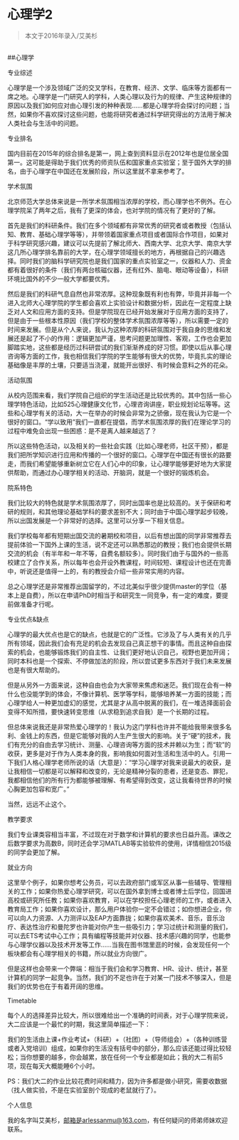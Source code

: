 
# 心理学2  

> 本文于2016年录入/艾美杉  

##

##心理学

专业综述

心理学是一个涉及领域广泛的交叉学科，在教育、经济、文学、临床等方面都有一席之地。心理学是一门研究人的学科，人类心理以及行为的规律、产生这种规律的原因以及我们如何应对由心理引发的种种表现……都是心理学将会探讨的问题；当然，如果你不喜欢探讨这些问题，也能将研究者通过科学研究得出的方法用于解决人类社会与生活中的问题。



专业排名

国内目前在2015年的综合排名是第一，网上查到资料显示在2012年也是位居全国第一。这可能是得助于我们优秀的师资队伍和国家重点实验室；至于国外大学的排名，由于心理学在中国还在发展阶段，所以这里就不拿来参考了。



学术氛围

北京师范大学总体来说是一所学术氛围相当浓厚的学校，而心理学也不例外。在心理学院呆了两年之后，我有了更深的体会，也对学院的情况有了更好的了解。

首先是我们的科研条件。我们在多个领域都有非常优秀的研究者或者教授（包括认知、教育、基础心理学等等），并带领着国家重点项目或者国际合作项目，如果对于科学研究感兴趣，建议可以先提前了解北师大、西南大学、北京大学、南京大学这几所心理学排名靠前的大学，在心理学领域擅长的地方，再根据自己的兴趣选择。同时我们的脑科学研究院也是我们国家的重点实验室之一，仪器和人力、资金都有着很好的条件（我们有两台核磁仪器，还有红外、脑电、眼动等设备），科研环境比国外的不少一般大学都要优秀。

然后是我们的科研气息自然也非常浓厚。这种现象既有利也有弊，毕竟并非每一个进入北师大心理学院的学生都会喜欢上实验设计和数据分析，因此在一定程度上缺乏对人文和应用方面的支持。但是学院现在已经开始发展对于应用方面的支持了，但是由于一些根本性原因（我们学校的整体学术氛围浓厚等等），所以需要一定的时间来发展。但是从个人来说，我认为这种浓厚的科研氛围对于我自身的思维和发展还是起了不小的作用：逻辑更加严谨，思考问题更加理性、客观，工作也会更加脚踏实地，这些都是经历过科研尝试的我们渐渐养成的好习惯。即使以后从事心理咨询等方面的工作，我也相信我们学院的学生能够有很大的优势，毕竟扎实的理论基础像是丰厚的土壤，只要适当浇灌，就能开出很好、有时候会意料之外的花朵。



活动氛围

从校内范围来看，我们学院自己组织的学生活动还是比较优秀的。其中包括一些心理学特色活动，比如525心理健康文化节，心理咨询讲座，职业规划论坛等等。这些和心理学有关的活动，大一在举办的时候会非常为之骄傲，现在我认为它是一个很好的窗口。“学以致用”我们一直都在提倡，而学术氛围浓厚的我们在理论学习的过程中难免会出现一些困惑：是不是离人越来越远了？

所以这些特色活动，以及相关的一些社会实践（比如心理老师，社区干预），都是我们把所学知识进行应用和传播的一个很好的窗口。心理学在中国还有很长的路要走，而我们希望能够重新树立它在人们心中的印象，让心理学能够更好地为大家提供帮助，而通过办心理学相关的活动、开脑洞，就是一个很好的锻炼机会。



院系特色

我们比较大的特色就是学术氛围浓厚了，同时出国率也是比较高的。关于保研和考研的规则，和其他理论基础学科的要求差别不大；同时由于中国心理学起步较晚，所以出国发展是一个非常好的选择。这里可以分享一下相关信息。

我们学校每年都有短期出国交流的暑期校和项目，以后有想出国的同学非常推荐去提前体验一下国外上课的生活，说不定还可以熟悉那边的教授；我们也会提供长期交流的机会（有半年和一年不等，自费名额较多）。同时我们由于与国外的一些高校建立了合作关系，所以每年也会开设外教课程，时间较短、课程设计也还在完善中，听说还是值得一上的，有的教授会介绍一些非常实用的内容。

总之心理学还是非常推荐出国留学的，不过北美似乎很少提供master的学位（基本上是自费），所以在申请PhD时相当于和研究生一同竞争，有一定的难度，要提前做准备才行呢。



专业优点&amp;缺点

心理学的最大优点也是它的缺点，也就是它的广泛性。它涉及了与人类有关的几乎所有领域，因此我们会有充足的机会去发现自己真正想干的事情。而且这种自由探索的机会，也能够锻炼我们的自主性、让我们更好地认识自己，视野也更加开阔；同时本科也是一个探索、不停做加法的阶段，所以尝试更多东西对于我们未来发展也是有很大帮助的。

但是从另外一方面来说，这种自由也会为大家带来焦虑和迷茫。我们现在会有一种什么也没能学到的体会，不像计算机、医学等学科，能够培养某一方面的技能；而心理学给人一种更加虚幻的感觉，尤其是才从高中脱离的我们，在一堆选择面前会变得不知所措，要快速转变思维（从求稳到追求自我）是一个长期的过程。

但总体来说我还是非常热爱心理学的！我认为这门学科也许并不能给我带来很多名利、金钱上的东西，但是它能够对我的人生产生很大的影响。关于“硬”的技术，我们有充分的自由去学习统计、测量、心理咨询等方面的技术并赖以为生；而“软”的收获，更多是对于作为人类本身的我，影响我如何面对生活和生活中的人。引用一下我们人格心理学老师所说的话（大意是）：“学习心理学对我来说最大的收获，是让我相信一切都是可以解释和改变的，无论是精神分裂的患者，还是变态、罪犯，我都相信他们的所有行为都能够被理解、有希望得到改变，这让我看待世界的时候心胸更加包容和宽广。”

当然，远远不止这个。



教学要求

我们专业课类容相当丰富，不过现在对于数学和计算机的要求也日益升高。课改之后数学要求为高数B，同时还会学习MATLAB等实验软件的使用，详情相信2015级的同学会更加了解。



就业方向

这里举个例子，如果你想考公务员，可以去政府部门或军区从事一些辅导、管理相关的工作；如果你热爱心理学研究，可以在国外拿到博士或者博士后学位，回国进高校或研究所任教；如果你喜欢教育，可以在学校担任心理老师的工作，或者进入教育局工作；如果你喜欢设计，那么用户体验你一定不会错过；如你想进企业，你可以向人力资源、人力测评以及EAP方面靠拢；如果你喜欢美术、音乐，音乐治疗、表达性治疗和曼陀罗也许能对你产生一些吸引力；学习过统计和测量的我们，可以去ETS考试中心工作；具有编程等技能并对仪器、技术感兴趣的同学，也能参与心理学仪器以及技术开发等工作……当我在图书馆里逛的时候，会发现任何一个板块都会有心理学相关的书籍，所以就业方向很广。

但是这样也会带来一个弊端：相当于我们会和学习教育、HR、设计、统计，甚至计算机的同学一起竞争。当然，我们的不足也许在于对某一门技术不够深入，但是我们的优势也在于有着开阔的思维。



Timetable

每个人的选择差异比较大，所以很难给出一个准确的时间表，对于心理学院来说，大二应该是一个最忙的时期，我这里简单描述一下：

我们的生活由上课+作业考试+（科研）+（社团）+（导师组会）+（各种训练营或者入党培训）组成，如果你的生活没有括号中的部分，那么应该还能过得比较轻松；当你想要的越多，你会越累，放在任何一个专业都是如此；我的大二有前5项，现在每天大概能睡6个小时。

PS：我们大二的作业比较花费时间和精力，因为许多都是做小研究，需要收数据（找人做实验，不是在实验室剖个现成的老鼠就行了）。



个人信息

我的名字叫艾美杉，[邮箱是arlessanmu@163.com][0]，有任何疑问的师弟师妹欢迎联系。

[0]:mailto:邮箱是arlessanmu@163.com
